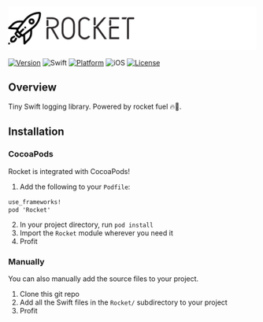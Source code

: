 ![Rocket](Resources/logo.png)

[![Version](https://img.shields.io/cocoapods/v/Rocket.svg?style=for-the-badge)](http://cocoapods.org/pods/Rocket)
![Swift](https://img.shields.io/badge/Swift-4.2-orange.svg?style=for-the-badge)
[![Platform](https://img.shields.io/cocoapods/p/Rocket.svg?style=for-the-badge)](http://cocoapods.org/pods/Rocket)
![iOS](https://img.shields.io/badge/iOS-10,%2011-blue.svg?style=for-the-badge)
[![License](https://img.shields.io/cocoapods/l/Rocket.svg?style=for-the-badge)](http://cocoapods.org/pods/Rocket)

## Overview
Tiny Swift logging library. Powered by rocket fuel 🔥🚀.

## Installation
### CocoaPods
Rocket is integrated with CocoaPods!

1. Add the following to your `Podfile`:
```
use_frameworks!
pod 'Rocket'
```
2. In your project directory, run `pod install`
3. Import the `Rocket` module wherever you need it
4. Profit

### Manually
You can also manually add the source files to your project.

1. Clone this git repo
2. Add all the Swift files in the `Rocket/` subdirectory to your project
3. Profit
